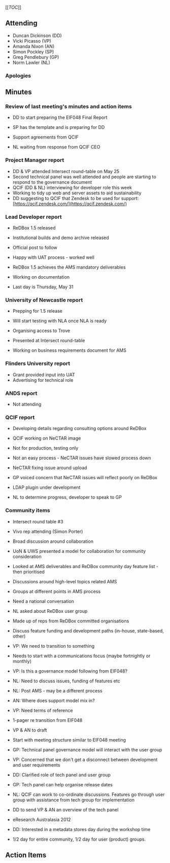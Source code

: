 [[_TOC_]]


## []()Attending


* Duncan Dickinson (DD)
* Vicki Picasso (VP)
* Amanda Nixon (AN)
* Simon Pockley (SP)
* Greg Pendlebury (GP)
* Norm Lawler (NL)

### []() Apologies



## []()Minutes

### []()Review of last meeting's minutes and action items

* DD to start preparing the EIF048 Final Report

 * SP has the template and is preparing for DD
* Support agreements from QCIF

 * NL waiting from response from QCIF CEO

### []()Project Manager report

* DD & VP attended Intersect round-table on May 25
* Second technical panel was well attended and people are starting to respond to the governance document
* QCIF (DD & NL) interviewing for developer role this week
* Working to tidy up web and server assets to aid sustainability
* DD suggesting to QCIF that Zendesk to be used for support: [https://qcif.zendesk.com/](https://qcif.zendesk.com/)

### []()Lead Developer report

* ReDBox 1.5 released

 * Institutional builds and demo archive released
 * Official post to follow
 * Happy with UAT process - worked well
 * ReDBox 1.5 achieves the AMS mandatory deliverables
* Working on documentation
* Last day is Thursday, May 31

### []()University of Newcastle report

* Prepping for 1.5 release
* Will start testing with NLA once NLA is ready

 * Organising access to Trove
* Presented at Intersect round-table
* Working on business requirements document for AMS

### []()Flinders University report


* Grant provided input into UAT
* Advertising for technical role

### []() ANDS report

* Not attending

### []()QCIF report

* Developing details regarding consulting options around ReDBox
* QCIF working on NeCTAR image

 * Not for production, testing only
 * Not an easy process - NeCTAR issues have slowed process down
 * NeCTAR fixing issue around upload
 * GP voiced concern that NeCTAR issues will reflect poorly on ReDBox
* LDAP plugin under development

 * NL to determine progress, developer to speak to GP

### []() Community items

* Intersect round table #3

 * Vivo rep attending (Simon Porter)
 * Broad discussion around collaboration
 * UoN & UWS presented a model for collaboration for community consideration

  * Looked at AMS deliverables and ReDBox community day feature list - then prioritised
 * Discussions around high-level topics related AMS
 * Groups at different points in AMS process
 * Need a national conversation
 * NL asked about ReDBox user group

  * Made up of reps from ReDBox committed organisations
  * Discuss feature funding and development paths (in-house, state-based, other)
  * VP: We need to transition to something

   * Needs to start with a communications focus (maybe fortnightly or monthly)
  * VP: Is this a governance model following from EIF048?

   * NL: Need to discuss issues, funding of features etc
   * NL: Post AMS - may be a different process
   * AN: Where does support model mix in?
  * VP: Need terms of reference

   * 1-pager re transition from EIF048
   * VP & AN to draft
   * Start with meeting structure similar to EIF048 meeting
  * GP: Technical panel governance model will interact with the user group

   * VP: Concerned that we don't get a disconnect between development and user requirements
   * DD: Clarified role of tech panel and user group
   * GP: Tech panel can help organise release dates
   * NL: QCIF can work to co-ordinate discussions. Features go through user group with assistance from tech group for implementation
   * DD to send VP & AN an overview of the tech panel
* eResearch Australasia 2012

 * DD: Interested in a metadata stores day during the workshop time

  * 1/2 day for entire community, 1/2 day for user (product) groups.

## []()Action Items
